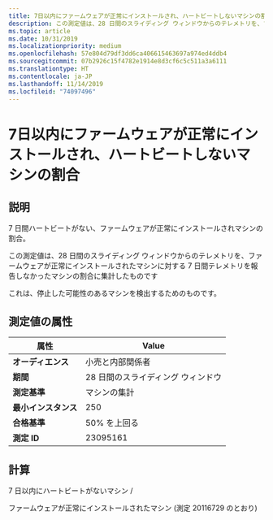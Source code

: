 ```yaml
---
title: 7日以内にファームウェアが正常にインストールされ、ハートビートしないマシンの割合
description: この測定値は、28 日間のスライディング ウィンドウからのテレメトリを、ファームウェアが正常にインストールされたマシンに対する 7 日間テレメトリを報告しなかったマシンの割合に集計したものです
ms.topic: article
ms.date: 10/31/2019
ms.localizationpriority: medium
ms.openlocfilehash: 57e804d79df3dd6ca406615463697a974ed4ddb4
ms.sourcegitcommit: 07b2926c15f4782e1914e8d3cf6c5c511a3a6111
ms.translationtype: HT
ms.contentlocale: ja-JP
ms.lasthandoff: 11/14/2019
ms.locfileid: "74097496"
---
```

# <a name="percent-of-machines-that-successfully-installed-firmware-and-not-heartbeat-within-7-days"></a>7日以内にファームウェアが正常にインストールされ、ハートビートしないマシンの割合

## <a name="description"></a>説明

7 日間ハートビートがない、ファームウェアが正常にインストールされマシンの割合。   

この測定値は、28 日間のスライディング ウィンドウからのテレメトリを、ファームウェアが正常にインストールされたマシンに対する 7 日間テレメトリを報告しなかったマシンの割合に集計したものです

これは、停止した可能性のあるマシンを検出するためのものです。 

## <a name="measure-attributes"></a>測定値の属性

|属性|Value|
|----|----|
|**オーディエンス**|小売と内部関係者|
|**期間**|28 日間のスライディング ウィンドウ|
|**測定基準**|マシンの集計|
|**最小インスタンス**|250|
|**合格基準**|50% を上回る|
|**測定 ID**|23095161|

## <a name="calculation"></a>計算

7 日以内にハートビートがないマシン /

ファームウェアが正常にインストールされたマシン (測定 20116729 のとおり)

